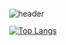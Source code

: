 ![header](https://capsule-render.vercel.app/api?type=waving&color=auto&height=300&section=header&text=capsule%20render&fontSize=90)
 
 
[![Top Langs](https://github-readme-stats.vercel.app/api/top-langs/?username=yeonsuu21)](https://github.com/yeonsuu21/github-readme-stats)
